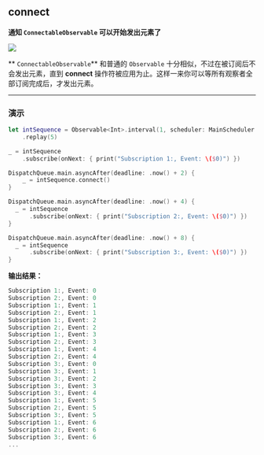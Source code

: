 ## connect

**通知 `ConnectableObservable` 可以开始发出元素了**

![](/assets/WhichOperator/Operators/publish.png)

** `ConnectableObservable`** 和普通的 `Observable` 十分相似，不过在被订阅后不会发出元素，直到 **connect** 操作符被应用为止。这样一来你可以等所有观察者全部订阅完成后，才发出元素。

---

### 演示

```swift
let intSequence = Observable<Int>.interval(1, scheduler: MainScheduler.instance)
    .replay(5)

_ = intSequence
    .subscribe(onNext: { print("Subscription 1:, Event: \($0)") })

DispatchQueue.main.asyncAfter(deadline: .now() + 2) {
    _ = intSequence.connect()
}

DispatchQueue.main.asyncAfter(deadline: .now() + 4) {
  _ = intSequence
      .subscribe(onNext: { print("Subscription 2:, Event: \($0)") })
}

DispatchQueue.main.asyncAfter(deadline: .now() + 8) {
  _ = intSequence
      .subscribe(onNext: { print("Subscription 3:, Event: \($0)") })
}

```

**输出结果：**

```swift
Subscription 1:, Event: 0
Subscription 2:, Event: 0
Subscription 1:, Event: 1
Subscription 2:, Event: 1
Subscription 1:, Event: 2
Subscription 2:, Event: 2
Subscription 1:, Event: 3
Subscription 2:, Event: 3
Subscription 1:, Event: 4
Subscription 2:, Event: 4
Subscription 3:, Event: 0
Subscription 3:, Event: 1
Subscription 3:, Event: 2
Subscription 3:, Event: 3
Subscription 3:, Event: 4
Subscription 1:, Event: 5
Subscription 2:, Event: 5
Subscription 3:, Event: 5
Subscription 1:, Event: 6
Subscription 2:, Event: 6
Subscription 3:, Event: 6
...
```
